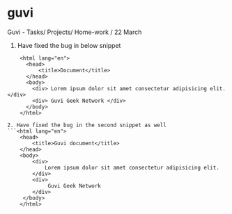 # guvi
Guvi - Tasks/ Projects/ Home-work / 22 March

1. Have fixed the bug in below snippet
``` <!DOCTYPE html>
    <html lang="en">
      <head>
          <title>Document</title>
      </head>
      <body>
        <div> Lorem ipsum dolor sit amet consectetur adipisicing elit. </div>
        <div> Guvi Geek Network </div>
      </body>
    </html>

2. Have fixed the bug in the second snippet as well
```<html lang="en">
    <head>
        <title>Guvi document</title>
    </head>
    <body>    
        <div>
            Lorem ipsum dolor sit amet consectetur adipisicing elit.
        </div>
        <div>
             Guvi Geek Network
        </div>
     </body>
    </html>
